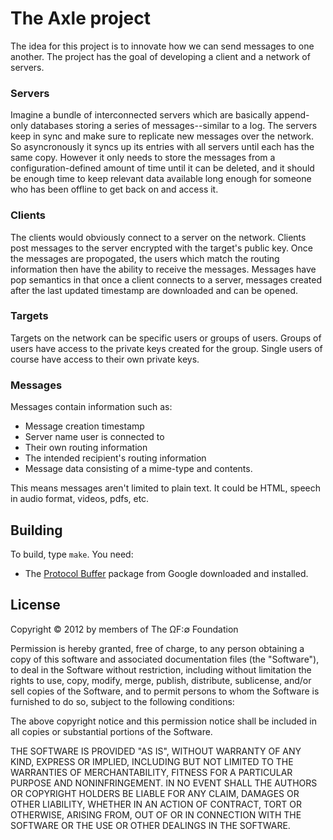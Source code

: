 The Axle project
================

The idea for this project is to innovate how we can send messages to one another. The project has the goal of developing a client and a network of servers.

### Servers

Imagine a bundle of interconnected servers which are basically append-only databases storing a series of messages--similar to a log. The servers keep in sync and make sure to replicate new messages over the network. So asyncronously it syncs up its entries with all servers until each has the same copy. However it only needs to store the messages from a configuration-defined amount of time until it can be deleted, and it should be enough time to keep relevant data available long enough for someone who has been offline to get back on and access it. 

### Clients

The clients would obviously connect to a server on the network. Clients post messages to the server encrypted with the target's public key. Once the messages are propogated, the users which match the routing information then have the ability to receive the messages. Messages have pop semantics in that once a client connects to a server, messages created after the last updated timestamp are downloaded and can be opened.

### Targets

Targets on the network can be specific users or groups of users. Groups of users have access to the private keys created for the group. Single users of course have access to their own private keys.

### Messages

Messages contain information such as:

* Message creation timestamp
* Server name user is connected to
* Their own routing information
* The intended recipient's routing information
* Message data consisting of a mime-type and contents.

This means messages aren't limited to plain text. It could be HTML, speech in audio format, videos, pdfs, etc.


Building
--------

To build, type `make`. You need:

* The [Protocol Buffer](https://developers.google.com/protocol-buffers/) package from Google downloaded and installed.

License
-------

Copyright © 2012 by members of The ΩF:∅ Foundation

Permission is hereby granted, free of charge, to any person obtaining a copy of this software and associated documentation files (the "Software"), to deal in the Software without restriction, including without limitation the rights to use, copy, modify, merge, publish, distribute, sublicense, and/or sell copies of the Software, and to permit persons to whom the Software is furnished to do so, subject to the following conditions:

The above copyright notice and this permission notice shall be included in all copies or substantial portions of the Software.

THE SOFTWARE IS PROVIDED "AS IS", WITHOUT WARRANTY OF ANY KIND, EXPRESS OR IMPLIED, INCLUDING BUT NOT LIMITED TO THE WARRANTIES OF MERCHANTABILITY, FITNESS FOR A PARTICULAR PURPOSE AND NONINFRINGEMENT. IN NO EVENT SHALL THE AUTHORS OR COPYRIGHT HOLDERS BE LIABLE FOR ANY CLAIM, DAMAGES OR OTHER LIABILITY, WHETHER IN AN ACTION OF CONTRACT, TORT OR OTHERWISE, ARISING FROM, OUT OF OR IN CONNECTION WITH THE SOFTWARE OR THE USE OR OTHER DEALINGS IN THE SOFTWARE.
